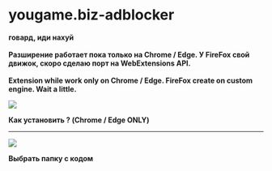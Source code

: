 # yougame.biz-adblocker
<strong>говард, иди нахуй<strong>    <br/> <br/>
Разширение работает пока только на Chrome / Edge. У FireFox свой движок, скоро сделаю порт на WebExtensions API. <br/><br/>
Extension while work only on Chrome / Edge. FireFox create on custom engine. Wait a little.

<img src="https://i.postimg.cc/760p7FwX/MainLogo.png">   

<strong>Как установить ? (Chrome / Edge ONLY)</strong>   
<hr>  
<img src="https://i.postimg.cc/rmsDw9T8/2025-08-13-153019.png">

Выбрать папку с кодом
